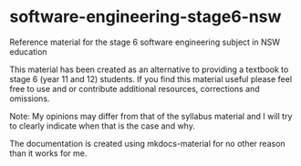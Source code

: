 # software-engineering-stage6-nsw
Reference material for the stage 6 software engineering subject in NSW education

This material has been created as an alternative to providing a textbook to stage 6 (year 11 and 12) students. If you find this material useful please feel free to use and or contribute additional resources, corrections and omissions. 

Note: My opinions may differ from that of the syllabus material and I will try to clearly indicate when that is the case and why.

The documentation is created using mkdocs-material for no other reason than it works for me.

